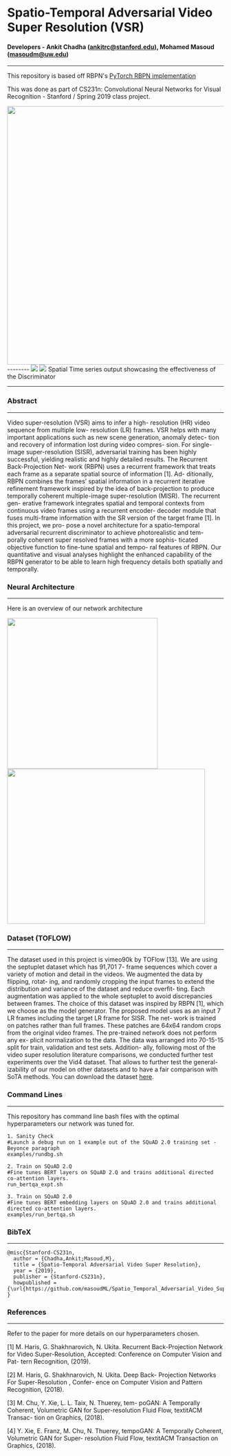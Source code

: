 # Spatio-Temporal Adversarial Video Super Resolution (VSR)

#### Developers - Ankit Chadha (ankitrc@stanford.edu), Mohamed Masoud (masoudm@uw.edu)
--------
This repository is based off RBPN's [PyTorch RBPN implementation](https://github.com/alterzero/RBPN-PyTorch)

This was done as part of CS231n: Convolutional Neural Networks for Visual Recognition - Stanford / Spring 2019 class project.

<img src="https://github.com/masoudML/Spatio_Temporal_Adversarial_Video_Super_Resolution/blob/master/images/vsr1.png?raw=true" width="800" height="600">
--------


<img src="https://github.com/masoudML/Spatio_Temporal_Adversarial_Video_Super_Resolution/blob/master/images/spatio_postr.png">
<img src="https://github.com/masoudML/Spatio_Temporal_Adversarial_Video_Super_Resolution/blob/master/images/time.png">
Spatial Time series output showcasing the effectiveness of the Discriminator

--------

### Abstract
--------

Video super-resolution (VSR) aims to infer a high- resolution (HR) video sequence from multiple low- resolution (LR) frames. VSR helps with many important applications such as new scene generation, anomaly detec- tion and recovery of information lost during video compres- sion. For single-image super-resolution (SISR), adversarial training has been highly successful, yielding realistic and highly detailed results. The Recurrent Back-Projection Net- work (RBPN) uses a recurrent framework that treats each frame as a separate spatial source of information [1]. Ad- ditionally, RBPN combines the frames’ spatial information in a recurrent iterative refinement framework inspired by the idea of back-projection to produce temporally coherent multiple-image super-resolution (MISR). The recurrent gen- erative framework integrates spatial and temporal contexts from continuous video frames using a recurrent encoder- decoder module that fuses multi-frame information with the SR version of the target frame [1]. In this project, we pro- pose a novel architecture for a spatio-temporal adversarial recurrent discriminator to achieve photorealistic and tem- porally coherent super resolved frames with a more sophis- ticated objective function to fine-tune spatial and tempo- ral features of RBPN. Our quantitative and visual analyses highlight the enhanced capability of the RBPN generator to be able to learn high frequency details both spatially and temporally.

### Neural Architecture
--------
Here is an overview of our network architecture 

<img src="https://github.com/masoudML/Spatio_Temporal_Adversarial_Video_Super_Resolution/blob/master/images/overall.png" width="350" height="350">

<img src="https://github.com/masoudML/Spatio_Temporal_Adversarial_Video_Super_Resolution/blob/master/images/disc.png" width="460" height="360">


### Dataset (TOFLOW)
--------
The dataset used in this project is vimeo90k by TOFlow [13]. We are using the septuplet dataset which has 91,701 7- frame sequences which cover a variety of motion and detail in the videos. We augmented the data by flipping, rotat- ing, and randomly cropping the input frames to extend the distribution and variance of the dataset and reduce overfit- ting. Each augmentation was applied to the whole septuplet to avoid discrepancies between frames. The choice of this dataset was inspired by RBPN [1], which we choose as the model generator. The proposed model uses as an input 7 LR frames including the target LR frame for SISR. The net- work is trained on patches rather than full frames. These patches are 64x64 random crops from the original video frames. The pre-trained network does not perform any ex- plicit normalization to the data. The data was arranged into 70-15-15 split for train, validation and test sets. Addition- ally, following most of the video super resolution literature comparisons, we conducted further test experiments over the Vid4 dataset. That allows to further test the general- izability of our model on other datasets and to have a fair comparison with SoTA methods. You can download the dataset [here](http://toflow.csail.mit.edu/).


### Command Lines
--------
This repository has command line bash files with the optimal hyperparameters our network was tuned for. 
```
1. Sanity Check 
#Launch a debug run on 1 example out of the SQuAD 2.0 training set - Beyonce paragraph 
examples/rundbg.sh

2. Train on SQuAD 2.Q
#Fine tunes BERT layers on SQuAD 2.Q and trains additional directed co-attention layers.
run_bertqa_expt.sh

3. Train on SQuAD 2.0
#Fine tunes BERT embedding layers on SQuAD 2.0 and trains additional directed co-attention layers.
examples/run_bertqa.sh
```

### BibTeX
--------
```
@misc{Stanford-CS231n,
  author = {Chadha,Ankit;Masoud,M},
  title = {Spatio-Temporal Adversarial Video Super Resolution},
  year = {2019},
  publisher = {Stanford-CS231n},
  howpublished = {\url{https://github.com/masoudML/Spatio_Temporal_Adversarial_Video_Super_Resolution}}
}
```

### References
--------
Refer to the paper for more details on our hyperparameters chosen.

[1] M. Haris, G. Shakhnarovich, N. Ukita. Recurrent Back-Projection Network for Video Super-Resolution, Accepted: Conference on Computer Vision and Pat- tern Recognition, (2019).

[2] M. Haris, G. Shakhnarovich, N. Ukita. Deep Back- Projection Networks For Super-Resolution , Confer- ence on Computer Vision and Pattern Recognition, (2018).

[3] M. Chu, Y. Xie, L. L. Taix, N. Thuerey, tem- poGAN: A Temporally Coherent, Volumetric GAN for Super-resolution Fluid Flow, textitACM Transac- tion on Graphics, (2018).

[4] Y. Xie, E. Franz, M. Chu, N. Thuerey, tempoGAN: A Temporally Coherent, Volumetric GAN for Super- resolution Fluid Flow, textitACM Transaction on Graphics, (2018).
